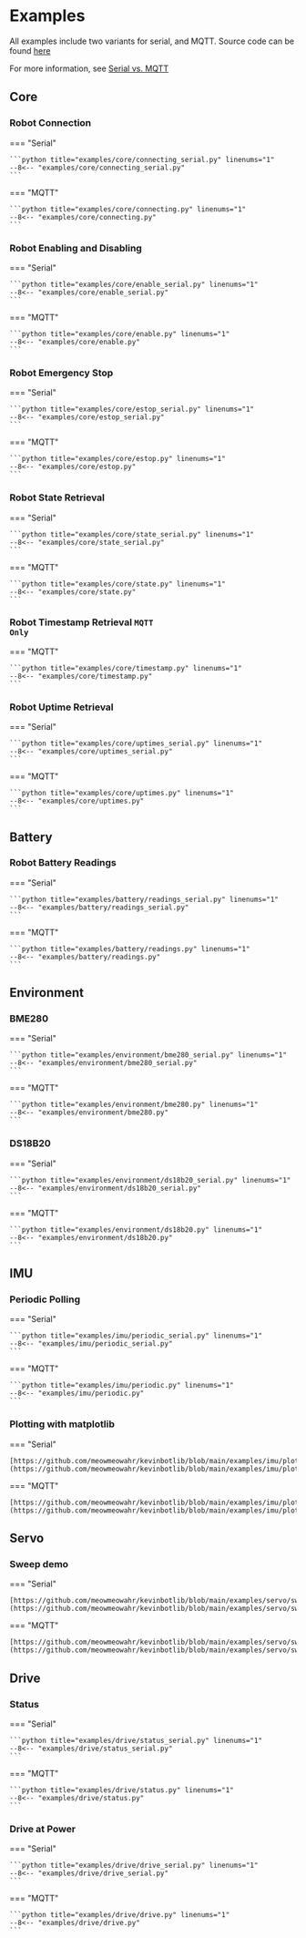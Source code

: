 # Examples

All examples include two variants for serial, and MQTT.
Source code can be found [here](https://github.com/meowmeowahr/kevinbotlib/tree/main/examples)

For more information, see [Serial vs. MQTT](architecture.md#serial-vs-mqtt)

## Core

### Robot Connection

=== "Serial"

    ```python title="examples/core/connecting_serial.py" linenums="1" 
    --8<-- "examples/core/connecting_serial.py"
    ```

=== "MQTT"

    ```python title="examples/core/connecting.py" linenums="1" 
    --8<-- "examples/core/connecting.py"
    ```

### Robot Enabling and Disabling

=== "Serial"

    ```python title="examples/core/enable_serial.py" linenums="1" 
    --8<-- "examples/core/enable_serial.py"
    ```

=== "MQTT"

    ```python title="examples/core/enable.py" linenums="1" 
    --8<-- "examples/core/enable.py"
    ```

### Robot Emergency Stop

=== "Serial"

    ```python title="examples/core/estop_serial.py" linenums="1" 
    --8<-- "examples/core/estop_serial.py"
    ```

=== "MQTT"

    ```python title="examples/core/estop.py" linenums="1" 
    --8<-- "examples/core/estop.py"
    ```

### Robot State Retrieval

=== "Serial"

    ```python title="examples/core/state_serial.py" linenums="1" 
    --8<-- "examples/core/state_serial.py"
    ```

=== "MQTT"

    ```python title="examples/core/state.py" linenums="1" 
    --8<-- "examples/core/state.py"
    ```

### Robot Timestamp Retrieval <code class="doc-symbol doc-symbol-heading doc-symbol-mqtt">MQTT Only</code>

=== "MQTT"

    ```python title="examples/core/timestamp.py" linenums="1" 
    --8<-- "examples/core/timestamp.py"
    ```

### Robot Uptime Retrieval

=== "Serial"

    ```python title="examples/core/uptimes_serial.py" linenums="1" 
    --8<-- "examples/core/uptimes_serial.py"
    ```

=== "MQTT"

    ```python title="examples/core/uptimes.py" linenums="1" 
    --8<-- "examples/core/uptimes.py"
    ```

## Battery

### Robot Battery Readings

=== "Serial"

    ```python title="examples/battery/readings_serial.py" linenums="1" 
    --8<-- "examples/battery/readings_serial.py"
    ```

=== "MQTT"

    ```python title="examples/battery/readings.py" linenums="1" 
    --8<-- "examples/battery/readings.py"
    ```

## Environment

### BME280

=== "Serial"

    ```python title="examples/environment/bme280_serial.py" linenums="1" 
    --8<-- "examples/environment/bme280_serial.py"
    ```

=== "MQTT"

    ```python title="examples/environment/bme280.py" linenums="1" 
    --8<-- "examples/environment/bme280.py"
    ```

### DS18B20

=== "Serial"

    ```python title="examples/environment/ds18b20_serial.py" linenums="1" 
    --8<-- "examples/environment/ds18b20_serial.py"
    ```

=== "MQTT"

    ```python title="examples/environment/ds18b20.py" linenums="1" 
    --8<-- "examples/environment/ds18b20.py"
    ```


## IMU

### Periodic Polling

=== "Serial"

    ```python title="examples/imu/periodic_serial.py" linenums="1" 
    --8<-- "examples/imu/periodic_serial.py"
    ```

=== "MQTT"

    ```python title="examples/imu/periodic.py" linenums="1" 
    --8<-- "examples/imu/periodic.py"
    ```

### Plotting with matplotlib

=== "Serial"

    [https://github.com/meowmeowahr/kevinbotlib/blob/main/examples/imu/plot_serial.py](https://github.com/meowmeowahr/kevinbotlib/blob/main/examples/imu/plot_serial.py)

=== "MQTT"

    [https://github.com/meowmeowahr/kevinbotlib/blob/main/examples/imu/plot.py](https://github.com/meowmeowahr/kevinbotlib/blob/main/examples/imu/plot.py)

## Servo

### Sweep demo

=== "Serial"

    [https://github.com/meowmeowahr/kevinbotlib/blob/main/examples/servo/sweep_serial.py](https://github.com/meowmeowahr/kevinbotlib/blob/main/examples/servo/sweep_serial.py)

=== "MQTT"

    [https://github.com/meowmeowahr/kevinbotlib/blob/main/examples/servo/sweep.py](https://github.com/meowmeowahr/kevinbotlib/blob/main/examples/servo/sweep.py)

## Drive

### Status

=== "Serial"

    ```python title="examples/drive/status_serial.py" linenums="1" 
    --8<-- "examples/drive/status_serial.py"
    ```

=== "MQTT"

    ```python title="examples/drive/status.py" linenums="1" 
    --8<-- "examples/drive/status.py"
    ```

### Drive at Power

=== "Serial"

    ```python title="examples/drive/drive_serial.py" linenums="1" 
    --8<-- "examples/drive/drive_serial.py"
    ```

=== "MQTT"

    ```python title="examples/drive/drive.py" linenums="1" 
    --8<-- "examples/drive/drive.py"
    ```
